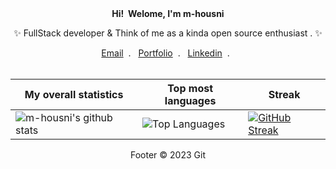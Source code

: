 <div align="center">
  <b>Hi! &nbsp;Welome, I'm m-housni</b> 
  <p align="center">✨ FullStack developer & Think of me as a kinda open source enthusiast . ✨</p>
</div>
<div align="center">
  <a href="mailto:mohamed.housni@um5s.net.ma">Email</a>&nbsp; . &nbsp;
  <a href="https://m-housni.github.io/">Portfolio</a>&nbsp; . &nbsp;
  <a href="https://www.linkedin.com/in/m-housni">Linkedin</a>&nbsp; . &nbsp;
<div><br />


|My overall statistics|Top most languages | Streak |
|------------------|------------------|------------------|
|![m-housni's github stats](https://github-readme-stats.vercel.app/api?username=m-housni&show_icons=true&hide_border=true&count_private=true&theme=tokyonight)|![Top Languages](https://github-readme-stats.vercel.app/api/top-langs/?username=m-housni&langs_count=8&hide_border=true&theme=tokyonight&layout=compact)|[![GitHub Streak](https://github-readme-streak-stats.herokuapp.com/?user=m-housni&show_icons=true&hide_border=true&theme=tokyonight)](https://git.io/streak-stats)|
Footer
© 2023 Git

